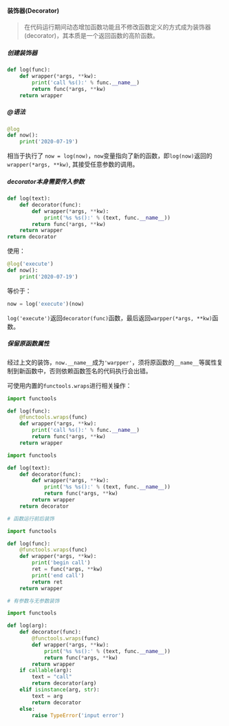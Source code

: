 #### 装饰器(Decorator)

> 在代码运行期间动态增加函数功能且不修改函数定义的方式成为装饰器(decorator)，其本质是一个返回函数的高阶函数。



##### 创建装饰器

```python
def log(func):
    def wrapper(*args, **kw):
        print('call %s():' % func.__name__)
        return func(*args, **kw)
    return wrapper
```



##### @语法

```python
@log
def now():
    print('2020-07-19')
```

相当于执行了 `now = log(now)`，`now`变量指向了新的函数，即`log(now)`返回的`wrapper(*args, **kw)`, 其接受任意参数的调用。



##### decorator本身需要传入参数

```python
def log(text):
    def decorator(func):
        def wrapper(*args, **kw):
            print('%s %s():' % (text, func.__name__))
        return func(*args, **kw)
    return wrapper
return decorator
```

使用：

```python
@log('execute')
def now():
    print('2020-07-19')
```

等价于：

```python
now = log('execute')(now)
```

`log('execute')`返回`decorator(func)`函数，最后返回`warpper(*args, **kw)`函数。

##### 保留原函数属性

经过上文的装饰，`now.__name__`成为`'warpper'`，须将原函数的`__name__`等属性复制到新函数中，否则依赖函数签名的代码执行会出错。

可使用内置的`functools.wraps`进行相关操作：

```python
import functools

def log(func):
    @functools.wraps(func)
    def wrapper(*args, **kw):
        print('call %s():' % func.__name__)
        return func(*args, **kw)
    return wrapper
```

```python
import functools

def log(text):
    def decorator(func):
        def wrapper(*args, **kw):
            print('%s %s():' % (text, func.__name__))
            return func(*args, **kw)
        return wrapper
    return decorator
```



```python
# 函数运行前后装饰

import functools

def log(func):
    @functools.wraps(func)
    def wrapper(*args, **kw):
        print('begin call')
        ret = func(*args, **kw)
        print('end call')
        return ret
    return wrapper
```



```python
# 有参数与无参数装饰

import functools

def log(arg):
    def decorator(func):
        @functools.wraps(func)
        def wrapper(*args, **kw):
            print('%s %s():' % (text, func.__name__))
            return func(*args, **kw)
        return wrapper
    if callable(arg):
        text = "call"
        return decorator(arg)
    elif isinstance(arg, str):
        text = arg
        return decorator
    else:
        raise TypeError('input error')
```

